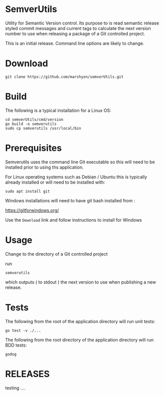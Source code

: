 # SemverUtils

Utility for Semantic Version control. Its purpose to is read semantic release styled commit messages and current tags to calculate the next version number to use when releasing a package of a Git controlled project.

This is an initial release. Command line options are likely to change. 


# Download

```
git clone https://github.com/marshyon/semverUtils.git
```

# Build

The following is a typical installation for a Linux OS:

```
cd semverUtils/cmd/version
go build -o semverutils
sudo cp semverutils /usr/local/bin
```
# Prerequisites

Semverutils uses the command line Git executable so this will need to be installed prior to using ths application.

For Linux operating systems such as Debian / Ubuntu this is typically already installed or will need to be installed with:

```
sudo apt install git
```

Windows installations will need to have git bash installed from :

https://gitforwindows.org/

Use the `Download` link and follow instructions to install for Windows

# Usage

Change to the directory of a Git controlled project

run

```
semverutils
```

which outputs ( to stdout ) the next version to use when publishing a new release. 

# Tests

The following from the root of the application directory will run unit tests:

```
go test -v ./...
```
The following from the root directory of the application directory will run BDD tests:

```
godog
```

# RELEASES

testing ....
